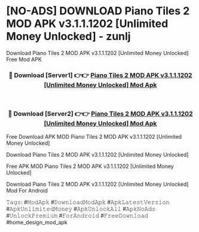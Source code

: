 # [NO-ADS] DOWNLOAD Piano Tiles 2 MOD APK v3.1.1.1202 [Unlimited Money Unlocked] - zunlj
Download Piano Tiles 2 MOD APK v3.1.1.1202 [Unlimited Money Unlocked] Free Mod APK

<div align="center">
<h3>🔴 Download [Server1] 👉👉 <a href="https://apk-comot.site?title=Piano_Tiles_2_MOD_APK_v3.1.1.1202_[Unlimited_Money_Unlocked]">Piano Tiles 2 MOD APK v3.1.1.1202 [Unlimited Money Unlocked] Mod Apk</a></h3><br>

<h3>🔴 Download [Server2] 👉👉 <a href="https://apk-comot.site?title=Piano_Tiles_2_MOD_APK_v3.1.1.1202_[Unlimited_Money_Unlocked]">Piano Tiles 2 MOD APK v3.1.1.1202 [Unlimited Money Unlocked] Mod Apk</a></h3>
</div>


Free Download APK MOD Piano Tiles 2 MOD APK v3.1.1.1202 [Unlimited Money Unlocked]

Download Piano Tiles 2 MOD APK v3.1.1.1202 [Unlimited Money Unlocked] 

Free APK MOD Piano Tiles 2 MOD APK v3.1.1.1202 [Unlimited Money Unlocked] 

Download Piano Tiles 2 MOD APK v3.1.1.1202 [Unlimited Money Unlocked] Mod For Android

𝚃𝚊𝚐𝚜: #𝙼𝚘𝚍𝙰𝚙𝚔 #𝙳𝚘𝚠𝚗𝚕𝚘𝚊𝚍𝙼𝚘𝚍𝙰𝚙𝚔 #𝙰𝚙𝚔𝙻𝚊𝚝𝚎𝚜𝚝𝚅𝚎𝚛𝚜𝚒𝚘𝚗 #𝙰𝚙𝚔𝚄𝚗𝚕𝚒𝚖𝚒𝚝𝚎𝚍𝙼𝚘𝚗𝚎𝚢 #𝙰𝚙𝚔𝚄𝚗𝚕𝚘𝚌𝚔𝙰𝚕𝚕 #𝙰𝚙𝚔𝙽𝚘𝙰𝚍𝚜 #𝚄𝚗𝚕𝚘𝚌𝚔𝙿𝚛𝚎𝚖𝚒𝚞𝚖 #𝙵𝚘𝚛𝙰𝚗𝚍𝚛𝚘𝚒𝚍 #𝙵𝚛𝚎𝚎𝙳𝚘𝚠𝚗𝚕𝚘𝚊𝚍 #home_design_mod_apk